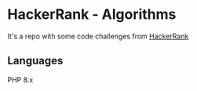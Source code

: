 #  HackerRank - Algorithms

It's a repo with some code challenges from [HackerRank](https://www.hackerrank.com/)

## Languages

PHP 8.x

